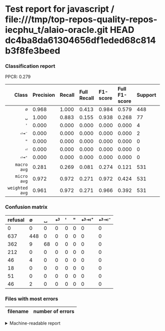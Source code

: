 # Test report for javascript / file:///tmp/top-repos-quality-repos-iecphu_t/alaio-oracle.git HEAD dc4ba8da61304656df1eded68c814b3f8fe3beed

### Classification report

PPCR: 0.279

| Class | Precision | Recall | Full Recall | F1-score | Full F1-score | Support | Full Support | PPCR |
|------:|:----------|:-------|:------------|:---------|:---------|:--------|:-------------|:-----|
| `∅` | 0.968| 1.000| 0.413| 0.984| 0.579| 448| 1085| 0.413 |
| `␣` | 1.000| 0.883| 0.155| 0.938| 0.268| 77| 439| 0.175 |
| `'` | 0.000| 0.000| 0.000| 0.000| 0.000| 4| 50| 0.080 |
| `⏎⇥⁻` | 0.000| 0.000| 0.000| 0.000| 0.000| 2| 48| 0.042 |
| `"` | 0.000| 0.000| 0.000| 0.000| 0.000| 0| 18| 0.000 |
| `⏎` | 0.000| 0.000| 0.000| 0.000| 0.000| 0| 212| 0.000 |
| `⏎⇥⁺` | 0.000| 0.000| 0.000| 0.000| 0.000| 0| 51| 0.000 |
| `macro avg` | 0.281| 0.269| 0.081| 0.274| 0.121| 531| 1903| 0.279 |
| `micro avg` | 0.972| 0.972| 0.271| 0.972| 0.424| 531| 1903| 0.279 |
| `weighted avg` | 0.961| 0.972| 0.271| 0.966| 0.392| 531| 1903| 0.279 |

### Confusion matrix

|refusal|  ∅| ␣| ⏎| '| "| ⏎⇥⁺| ⏎⇥⁻| 
|:---|:---|:---|:---|:---|:---|:---|:---|
|0 |0 |0 |0 |0 |0 |0 |0 |
|637 |448 |0 |0 |0 |0 |0 |0 |
|362 |9 |68 |0 |0 |0 |0 |0 |
|212 |0 |0 |0 |0 |0 |0 |0 |
|46 |4 |0 |0 |0 |0 |0 |0 |
|18 |0 |0 |0 |0 |0 |0 |0 |
|51 |0 |0 |0 |0 |0 |0 |0 |
|46 |2 |0 |0 |0 |0 |0 |0 |

### Files with most errors

| filename | number of errors|
|:----:|:-----|

<details>
    <summary>Machine-readable report</summary>
```json
{
  "cl_report": {"\"": {"f1-score": 0.0, "precision": 0.0, "recall": 0.0, "support": 0}, "\u0027": {"f1-score": 0.0, "precision": 0.0, "recall": 0.0, "support": 4}, "macro avg": {"f1-score": 0.27449508741003503, "precision": 0.28108608454180806, "recall": 0.26901669758812613, "support": 531}, "micro avg": {"f1-score": 0.9717514124293786, "precision": 0.9717514124293786, "recall": 0.9717514124293786, "support": 531}, "weighted avg": {"f1-score": 0.9658082491991832, "precision": 0.9613671584239363, "recall": 0.9717514124293786, "support": 531}, "\u2205": {"f1-score": 0.9835345773874864, "precision": 0.9676025917926566, "recall": 1.0, "support": 448}, "\u23ce": {"f1-score": 0.0, "precision": 0.0, "recall": 0.0, "support": 0}, "\u23ce\u21e5\u207a": {"f1-score": 0.0, "precision": 0.0, "recall": 0.0, "support": 0}, "\u23ce\u21e5\u207b": {"f1-score": 0.0, "precision": 0.0, "recall": 0.0, "support": 2}, "\u2423": {"f1-score": 0.9379310344827586, "precision": 1.0, "recall": 0.8831168831168831, "support": 77}},
  "cl_report_full": {"\"": {"f1-score": 0.0, "precision": 0.0, "recall": 0.0, "support": 18}, "\u0027": {"f1-score": 0.0, "precision": 0.0, "recall": 0.0, "support": 50}, "macro avg": {"f1-score": 0.12100799220656107, "precision": 0.28108608454180806, "recall": 0.0811143885873844, "support": 1903}, "micro avg": {"f1-score": 0.42399342645850446, "precision": 0.9717514124293786, "recall": 0.27115081450341566, "support": 1903}, "weighted avg": {"f1-score": 0.39189159472075913, "precision": 0.7823693179690133, "recall": 0.27115081450341566, "support": 1903}, "\u2205": {"f1-score": 0.5788113695090439, "precision": 0.9676025917926566, "recall": 0.4129032258064516, "support": 1085}, "\u23ce": {"f1-score": 0.0, "precision": 0.0, "recall": 0.0, "support": 212}, "\u23ce\u21e5\u207a": {"f1-score": 0.0, "precision": 0.0, "recall": 0.0, "support": 51}, "\u23ce\u21e5\u207b": {"f1-score": 0.0, "precision": 0.0, "recall": 0.0, "support": 48}, "\u2423": {"f1-score": 0.2682445759368836, "precision": 1.0, "recall": 0.1548974943052392, "support": 439}},
  "ppcr": 0.279033105622701
}
```
</details>
